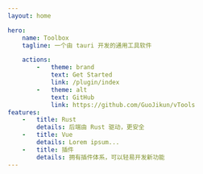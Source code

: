 ```yaml
---
layout: home

hero:
    name: Toolbox
    tagline: 一个由 tauri 开发的通用工具软件

    actions:
        -   theme: brand
            text: Get Started
            link: /plugin/index
        -   theme: alt
            text: GitHub
            link: https://github.com/GuoJikun/vTools
features:
    -   title: Rust
        details: 后端由 Rust 驱动，更安全
    -   title: Vue
        details: Lorem ipsum...
    -   title: 插件 
        details: 拥有插件体系，可以轻易开发新功能
---
```


